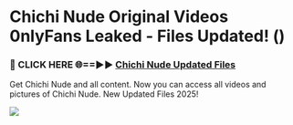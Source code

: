 # Chichi Nude Original Videos 0nlyFans Leaked - Files Updated! ()

<h3>🔴 CLICK HERE 🌐==►► <a href="https://tinyurl.com/2p9ay9w9" rel="nofollow">Chichi Nude Updated Files</a></h3>

Get Chichi Nude and all content. Now you can access all videos and pictures of Chichi Nude. New Updated Files 2025!

[![](https://i.imgur.com/KQgVmj3.gif)](https://tinyurl.com/2p9ay9w9)
